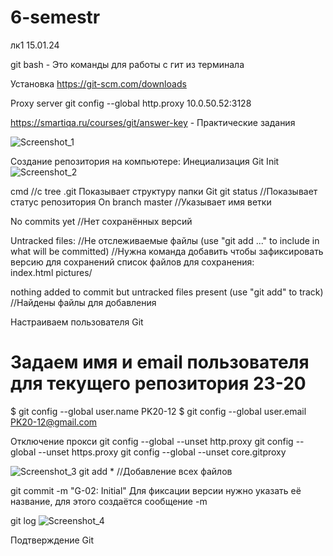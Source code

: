 # 6-semestr
лк1 15.01.24

git bash - Это команды для работы с гит из терминала

Установка https://git-scm.com/downloads

Proxy server  git config --global http.proxy 10.0.50.52:3128

https://smartiqa.ru/courses/git/answer-key - Практические задания

![Screenshot_1](https://github.com/zun669/6-semestr/assets/98329205/b3de78dc-3ac7-41d7-8bb5-56035eb11ec3)

Создание репозитория на компьютере: Инециализация Git Init
![Screenshot_2](https://github.com/zun669/6-semestr/assets/98329205/c508bb78-8e5e-4dbb-9753-3531fe462af3)

cmd //c tree .git Показывает структуру папки Git
git status //Показывает статус репозитория 
On branch master //Указывает имя ветки  

No commits yet //Нет сохранённых версий 

Untracked files: //Не отслеживаемые файлы
  (use "git add <file>..." to include in what will be committed) //Нужна команда добавить чтобы зафиксировать версию для сохранений 
список файлов для сохранения:        
        index.html 
        pictures/ 

nothing added to commit but untracked files present (use "git add" to track) //Найдены файлы для добавления 

Настраиваем пользователя Git
# Задаем имя и email пользователя для текущего репозитория 23-20
$ git config --global user.name PK20-12
$ git config --global user.email PK20-12@gmail.com

Отключение прокси
git config --global --unset http.proxy
git config --global --unset https.proxy
git config --global --unset core.gitproxy

![Screenshot_3](https://github.com/zun669/6-semestr/assets/98329205/7f7ee3de-a371-48bb-8573-f0ac56fb7372)
git add * //Добавление всех файлов

git commit -m "G-02: Initial"
Для фиксации версии нужно указать её название, для этого создаётся сообщение -m 

git log
![Screenshot_4](https://github.com/zun669/6-semestr/assets/98329205/400e3242-5ee2-4cf5-b1d3-a5dabf629bab)

Подтверждение Git 

